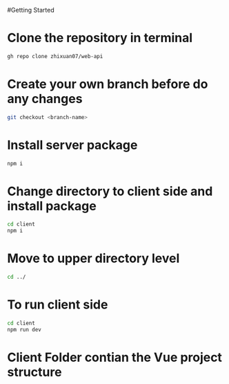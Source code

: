 #Getting Started
# Clone the repository in terminal
```bash    
gh repo clone zhixuan07/web-api
```

# Create your own branch before do any changes
```bash
git checkout <branch-name>
```
# Install server package 
```bash
npm i
```
# Change directory to client side and install package
```bash
cd client
npm i
```
# Move to upper directory level
```bash
cd ../ 
```
# To run client side
```bash
cd client 
npm run dev
```
# Client Folder contian the Vue project structure